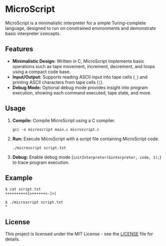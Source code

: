 # MicroScript

MicroScript is a minimalistic interpreter for a simple Turing-complete language, designed to run on constrained environments and demonstrate basic interpreter concepts.

## Features

- **Minimalistic Design:** Written in C, MicroScript implements basic operations such as tape movement, increment, decrement, and loops using a compact code base.
- **Input/Output:** Supports reading ASCII input into tape cells (`_`) and printing ASCII characters from tape cells (`|`).
- **Debug Mode:** Optional debug mode provides insight into program execution, showing each command executed, tape state, and more.

## Usage

1. **Compile:** Compile MicroScript using a C compiler.
   
   ```
   gcc -o microscript main.c microscript.c
   ```

2. **Run:** Execute MicroScript with a script file containing MicroScript code.

   ```
   ./microscript script.txt
   ```

3. **Debug:** Enable debug mode (`initInterpreter(&interpreter, code, 1);`) to trace program execution.

## Example

```plaintext
$ cat script.txt
++++++++++[>++++++<-]>|

$ ./microscript script.txt
*
```

## License

This project is licensed under the MIT License - see the [LICENSE](LICENSE) file for details.
